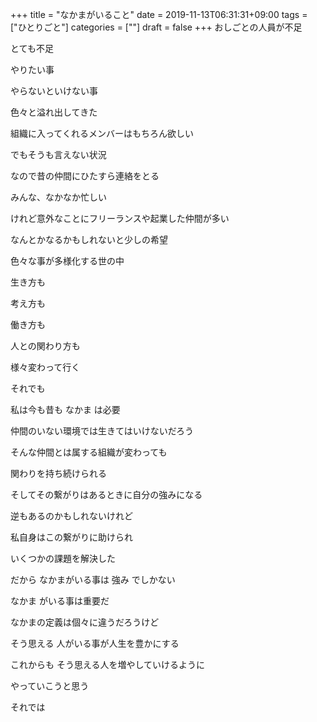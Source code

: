 +++
title = "なかまがいること"
date = 2019-11-13T06:31:31+09:00
tags = ["ひとりごと"]
categories = [""]
draft = false
+++
おしごとの人員が不足

とても不足

やりたい事

やらないといけない事

色々と溢れ出してきた

組織に入ってくれるメンバーはもちろん欲しい

でもそうも言えない状況

なので昔の仲間にひたすら連絡をとる

みんな、なかなか忙しい

けれど意外なことにフリーランスや起業した仲間が多い

なんとかなるかもしれないと少しの希望

色々な事が多様化する世の中

生き方も

考え方も

働き方も

人との関わり方も

様々変わって行く

それでも

私は今も昔も なかま は必要

仲間のいない環境では生きてはいけないだろう

そんな仲間とは属する組織が変わっても

関わりを持ち続けられる

そしてその繋がりはあるときに自分の強みになる

逆もあるのかもしれないけれど

私自身はこの繋がりに助けられ

いくつかの課題を解決した

だから なかまがいる事は 強み でしかない

なかま がいる事は重要だ

なかまの定義は個々に違うだろうけど

そう思える 人がいる事が人生を豊かにする

これからも そう思える人を増やしていけるように

やっていこうと思う

それでは

